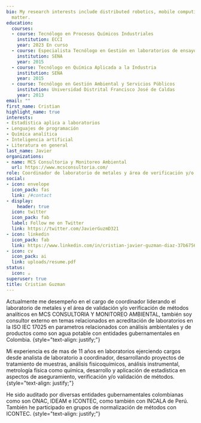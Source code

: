 ```yaml
---
bio: My research interests include distributed robotics, mobile computing and programmable
  matter.
education:
  courses:
  - course: Tecnólogo en Procesos Químicos Industriales
    institution: ECCI
    year: 2023 En curso  
  - course: Especialista Tecnólogo en Gestión en laboratorios de ensayo y calibracion - Norma ISO/IEC 17025
    institution: SENA
    year: 2015
  - course: Tecnólogo en Química Aplicada a la Industria
    institution: SENA
    year: 2015
  - course: Tecnólogo en Gestión Ambiental y Servicios Públicos
    institution: Universidad Distrital Francisco José de Caldas
    year: 2013
email: ""
first_name: Cristian
highlight_name: true
interests:
- Estadística aplica a laboratorios 
- Lenguajes de programación 
- Química analítica
- Inteligencia artificial
- Literatura en general 
last_name: Javier
organizations:
- name: MCS Consultoria y Monitoreo Ambiental 
  url: https://www.mcsconsultoria.com/
role: Coordinador de laboratorio de metales y área de verificación y/o validación de métodos
social:
- icon: envelope
  icon_pack: fas
  link: /#contact
- display:
    header: true
  icon: twitter
  icon_pack: fab
  label: Follow me on Twitter
  link: https://twitter.com/JavierGuzmD321
- icon: linkedin
  icon_pack: fab
  link: https://www.linkedin.com/in/cristian-javier-guzman-diaz-37b67564/
- icon: cv
  icon_pack: ai
  link: uploads/resume.pdf
status:
  icon: ☕️
superuser: true
title: Cristian Guzman
---
```


Actualmente me desempeño en el cargo de coordinador liderando el laboratorio de metales y el área de validación y/o verificación de métodos analíticos en MCS CONSULTORIA Y MONITOREO AMBIENTAL, también soy consultor externo en temas relacionados en acreditación de laboratorios en la ISO IEC 17025 en parametros relacionados con análisis ambientales y de productos como son agua potable con entidades gubernamentales en Colombia.
{style="text-align: justify;"}

Mi experiencia es de mas de 11 años en laboratorios ejerciendo cargos desde analista de laboratorio a coordinador, desarrollando proyectos de tratamiento de muestras, análisis fisicoquímicos, análisis instrumental, metrología física como química, desarrollo y aplicación de estadística en aspectos de aseguramiento, verificación y/o validación de métodos.
{style="text-align: justify;"}

He sido auditado por diversas entidades gubernamentales colombianas como son ONAC, IDEAM e ICONTEC, como también con INCALA de Perú. También he participado en grupos de normalización de métodos con ICONTEC.
{style="text-align: justify;"}
